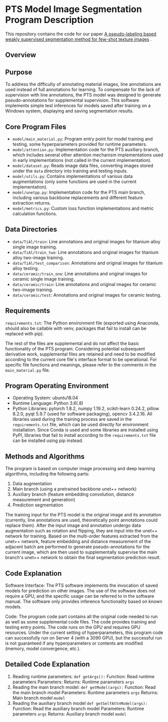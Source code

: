 # PTS Model Image Segmentation Program Description
This repository contains the code for our paper [A pseudo-labeling based weakly supervised segmentation method for few-shot texture images](https://www.sciencedirect.com/science/article/pii/S095741742302612X) .

## Overview

## Purpose
To address the difficulty of annotating material images, line annotations are used instead of full annotations for learning. To compensate for the lack of supervision with line annotations, the PTS model was designed to generate pseudo-annotations for supplemental supervision. This software implements simple test inferences for models saved after training on a Windows system, displaying and saving segmentation results.

## Core Program Files
- `model/main_material.py`: Program entry point for model training and testing, some hyperparameters provided for runtime parameters.
- `model/attention.py`: Implementation code for the PTS auxiliary branch, which includes several other attention mechanism implementations used in early implementations (not called in the current implementation).
- `model/dataset.py`: Reads image data files, converting images stored under the `data` directory into training and testing inputs.
- `model/utils.py`: Contains implementations of various data augmentations (only some functions are used in the current implementation).
- `model/unetpp.py`: Implementation code for the PTS main branch, including various backbone replacements and different feature extraction returns.
- `model/metrics.py`: Custom loss function implementations and metric calculation functions.

## Data Directories
- `data/TiAl/train`: Line annotations and original images for titanium alloy single image training.
- `data/TiAl/train_two`: Line annotations and original images for titanium alloy two-image training.
- `data/TiAl/test_comparison`: Annotations and original images for titanium alloy testing.
- `data/ceramic/train_one`: Line annotations and original images for ceramic single image training.
- `data/ceramic/train`: Line annotations and original images for ceramic two-image training.
- `data/ceramic/test`: Annotations and original images for ceramic testing.

## Requirements
`requirements.txt`: The Python environment file (exported using Anaconda, should also be callable with venv, packages that fail to install can be replaced with pip).

The rest of the files are supplemental and do not affect the basic functionality of the PTS program. Considering potential subsequent derivative work, supplemental files are retained and need to be modified according to the current core file's interface format to be operational. For specific file functions and meanings, please refer to the comments in the `main_material.py` file.

## Program Operating Environment
- Operating System: ubuntu18.04
- Runtime Language: Python 3.6(.8)
- Python Libraries: pytorch 1.8.2, numpy 1.19.2, scikit-learn 0.24.2, pillow 8.2.0, pyqt 5.9.7 (used for software packaging), opencv 3.4.2.16. All libraries used during the training process are saved in the `requirements.txt` file, which can be used directly for environment installation. Since Conda is used and some libraries are installed using PyPI, libraries that fail to install according to the `requirements.txt` file can be installed using pip instead.

## Methods and Algorithms
The program is based on computer image processing and deep learning algorithms, including the following parts:
1. Data augmentation
2. Main branch (using a pretrained backbone unet++ network)
3. Auxiliary branch (feature embedding convolution, distance measurement and generation)
4. Prediction segmentation

The training input for the PTS model is the original image and its annotation (currently, line annotations are used, theoretically point annotations could replace them). After the input image and annotation undergo data augmentation such as rotation and flipping, they are input into the unet++ network for training. Based on the multi-order features extracted from the unet++ network, feature embedding and distance measurement of the adjacent batch are performed to generate pseudo-annotations for the current image, which are then used to supplementally supervise the main branch's unet++ network to obtain the final segmentation prediction result.

## Code Explanation
Software Interface: The PTS software implements the invocation of saved models for prediction on other images. The use of the software does not require a GPU, and the specific usage can be referred to in the software manual. The software only provides inference functionality based on known models.

Code: The program code part contains all the original code needed to run as well as some supplemental code files. The code provides training and testing entry points. The code runs on the GPU and requires GPU resources. Under the current setting of hyperparameters, this program code can successfully run on Server 4 (with a 3090 GPU), but the successful run is not guaranteed if any hyperparameters or contents are modified (memory, model convergence, etc.).

## Detailed Code Explanation
1. Reading runtime parameters:
   `def getArgs():`
   Function: Read runtime parameters
   Parameters:
   Returns: Runtime parameters `args`
2. Reading the main branch model:
   `def getModel(args):`
   Function: Read the main branch model
   Parameters: Runtime parameters `args`
   Returns: Main branch model `model`
3. Reading the auxiliary branch model
   `def getSelfAttnModel(args):`
   Function: Read the auxiliary branch model
   Parameters: Runtime parameters `args`
   Returns: Auxiliary branch model `model`

